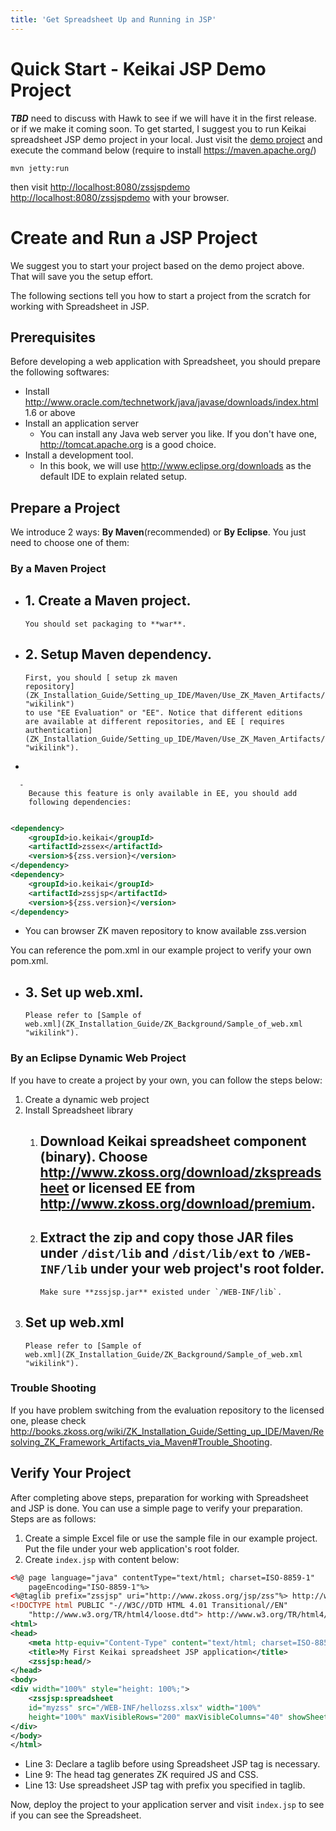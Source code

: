 ```yaml
---
title: 'Get Spreadsheet Up and Running in JSP'
---
```


# Quick Start - Keikai JSP Demo Project
***TBD*** need to discuss with Hawk to see if we will have it in the first release. or if we make it coming soon.
To get started, I suggest you to run Keikai spreadsheet JSP demo project in your local. Just visit the [demo project](https://github.com/zkoss/zssjspdemo) and execute the command below (require to install <https://maven.apache.org/>)

`mvn jetty:run`

then visit <http://localhost:8080/zssjspdemo>
<http://localhost:8080/zssjspdemo> with your browser.

# Create and Run a JSP Project

We suggest you to start your project based on the demo project above.
That will save you the setup effort.

The following sections tell you how to start a project from the scratch
for working with Spreadsheet in JSP.

## Prerequisites

Before developing a web application with Spreadsheet, you should prepare
the following softwares:

  - Install
    <http://www.oracle.com/technetwork/java/javase/downloads/index.html>
    1.6 or above
  - Install an application server
      - You can install any Java web server you like. If you don't have
        one, <http://tomcat.apache.org> is a good choice.
  - Install a development tool.
      - In this book, we will use <http://www.eclipse.org/downloads> as
        the default IDE to explain related setup.

## Prepare a Project

We introduce 2 ways: **By Maven**(recommended) or **By Eclipse**. You
just need to choose one of them:

### By a Maven Project

  -   
    1\. Create a Maven project.
      -   
        You should set packaging to **war**.

<!-- end list -->

  -   
    2\. Setup Maven dependency.
      -   
        First, you should [ setup zk maven
        repository](ZK_Installation_Guide/Setting_up_IDE/Maven/Use_ZK_Maven_Artifacts/Resolving_ZK_Framework_Artifacts_via_Maven#Add_to_your_Maven_projects "wikilink")
        to use "EE Evaluation" or "EE". Notice that different editions
        are available at different repositories, and EE [ requires
        authentication](ZK_Installation_Guide/Setting_up_IDE/Maven/Use_ZK_Maven_Artifacts/Resolving_ZK_Framework_Artifacts_via_Maven#Login_authentication "wikilink").

<!-- end list -->

  - 
    
      -   
        Because this feature is only available in EE, you should add
        following dependencies:

<!-- end list -->

``` xml

<dependency>
    <groupId>io.keikai</groupId>
    <artifactId>zssex</artifactId>
    <version>${zss.version}</version>
</dependency>
<dependency>
    <groupId>io.keikai</groupId>
    <artifactId>zssjsp</artifactId>
    <version>${zss.version}</version>
</dependency> 
```

  - You can browser ZK maven repository to know available zss.version

You can reference the pom.xml in our example project to verify your own
pom.xml.

  -   
    3\. Set up web.xml.
      -   
        Please refer to [Sample of
        web.xml](ZK_Installation_Guide/ZK_Background/Sample_of_web.xml "wikilink").

### By an Eclipse Dynamic Web Project

If you have to create a project by your own, you can follow the steps
below:

1.  Create a dynamic web project
2.  Install Spreadsheet library
    1.  Download Keikai spreadsheet component (binary). Choose
        <http://www.zkoss.org/download/zkspreadsheet> or licensed EE
        from <http://www.zkoss.org/download/premium>.
          - 
    2.  Extract the zip and copy those JAR files under **`/dist/lib`**
        and **`/dist/lib/ext`** to **`/WEB-INF/lib`** under your web
        project's root folder.
          -   
            Make sure **zssjsp.jar** existed under `/WEB-INF/lib`.
3.  Set up web.xml
      -   
        Please refer to [Sample of
        web.xml](ZK_Installation_Guide/ZK_Background/Sample_of_web.xml "wikilink").

### Trouble Shooting

If you have problem switching from the evaluation repository to the
licensed one, please check
<http://books.zkoss.org/wiki/ZK_Installation_Guide/Setting_up_IDE/Maven/Resolving_ZK_Framework_Artifacts_via_Maven#Trouble_Shooting>.

## Verify Your Project

After completing above steps, preparation for working with Spreadsheet
and JSP is done. You can use a simple page to verify your preparation.
Steps are as follows:

1.  Create a simple Excel file or use the sample file in our example
    project. Put the file under your web application's root folder.
2.  Create `index.jsp` with content below:

<!-- end list -->

``` xml
<%@ page language="java" contentType="text/html; charset=ISO-8859-1"
    pageEncoding="ISO-8859-1"%>
<%@taglib prefix="zssjsp" uri="http://www.zkoss.org/jsp/zss"%> http://www.zkoss.org/jsp/zss"%>
<!DOCTYPE html PUBLIC "-//W3C//DTD HTML 4.01 Transitional//EN" 
    "http://www.w3.org/TR/html4/loose.dtd"> http://www.w3.org/TR/html4/loose.dtd">
<html>
<head>
    <meta http-equiv="Content-Type" content="text/html; charset=ISO-8859-1">
    <title>My First Keikai spreadsheet JSP application</title>
    <zssjsp:head/>
</head>
<body>
<div width="100%" style="height: 100%;">
    <zssjsp:spreadsheet
    id="myzss" src="/WEB-INF/hellozss.xlsx" width="100%"
    height="100%" maxVisibleRows="200" maxVisibleColumns="40" showSheetbar="true"/>
</div>
</body>
</html>
```

  - Line 3: Declare a taglib before using Spreadsheet JSP tag is
    necessary.
  - Line 9: The head tag generates ZK required JS and CSS.
  - Line 13: Use spreadsheet JSP tag with prefix you specified in
    taglib.

Now, deploy the project to your application server and visit `index.jsp`
to see if you can see the Spreadsheet.
